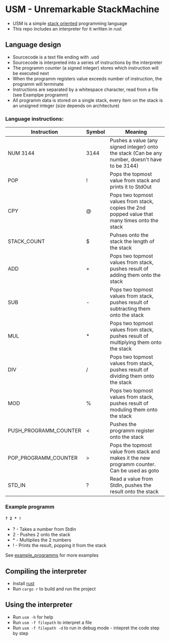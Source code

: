 # USM - Unremarkable StackMachine
* USM is a simple [stack oriented](https://en.wikipedia.org/wiki/Stack-oriented_programming) programming language
* This repo includes an interpreter for it written in rust

## Language design
* Sourcecode is a text file ending with .usd
* Sourcecode is interpreted into a series of instructions by the interpreter
* The programm counter (a signed integer) stores which instruction will be executed next 
* When the programm registers value exceeds number of instruction, the programm will terminate
* Instructions are separated by a whitespace character, read from a file (see Examplpe programm)
* All programm data is stored on a single stack, every item on the stack is an unsigned integer (size depends on architecture)

### Language instructions:
| Instruction | Symbol | Meaning |
|-------------|--------|---------|
| NUM 3144    | 3144   | Pushes a value (any signed integer) onto the stack (Can be any number, doesn't have to be 3144) |
| POP         | !      | Pops the topmost value from stack and prints it to StdOut |
| CPY         | @      | Pops two topmost values from stack, copies the 2nd popped value that many times onto the stack |
| STACK_COUNT | $      | Puhses onto the stack the length of the stack |
| ADD         | +      | Pops two topmost values from stack, pushes result of adding them onto the stack |
| SUB         | -      | Pops two topmost values from stack, pushes result of subtracting them onto the stack |
| MUL         | *      | Pops two topmost values from stack, pushes result of multiplying them onto the stack |
| DIV         | /      | Pops two topmost values from stack, pushes result of dividing them onto the stack |
| MOD         | %      | Pops two topmost values from stack, pushes result of moduling them onto the stack |
| PUSH_PROGRAMM_COUNTER | <      | Pushes the programm register onto the stack |
| POP_PROGRAMM_COUNTER  | >      | Pops the topmost value from stack and makes it the new programm counter. Can be used as goto |
| STD_IN      | ?      | Read a value from StdIn, pushes the result onto the stack |

### Example programm
#### `? 2 * !`
* ? - Takes a number from StdIn
* 2 - Pushes 2 onto the stack
* \* - Multiplies the 2 numbers
* ! - Prints the result, popping it from the stack 

See [example_programms](https://github.com/Shapur1234/USM-Unremarkable-StackMachine/tree/master/example_programms) for more examples

## Compiling the interpreter
* Install [rust](https://www.rust-lang.org/)
* Run `cargo r` to build and run the project

## Using the interpreter
* Run `usm -h` for help
* Run `usm -f filepath` to interpret a file
* Run `usm -f filepath -d` to run in debug mode - intepret the code step by step
